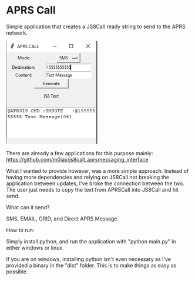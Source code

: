 # APRS Call
 Simple application that creates a JS8Call ready string to send to the APRS network.
 
 ![Alt text](pic.PNG?raw=true "Image")

There are already a few applications for this purpose mainly:
https://github.com/m0iax/js8call_aprsmessaging_interface

What I wanted to provide however, was a more simple approach.
Instead of having more dependencies and relying on JS8Call not breaking the application between updates, I've broke the connection between the two.
The user just needs to copy the text from APRSCall into JS8Call and hit send.

What can it send?

SMS, EMAIL, GRID, and Direct APRS Message.

How to run:

Simply install python, and run the application with "python main.py" in either windows or linux.

If you are on windows, installing python isn't even necessary as I've provided a binary in the "dist" folder.
This is to make things as easy as possible.
